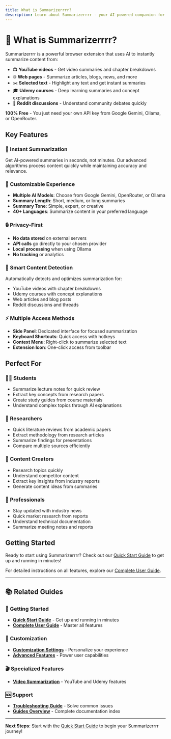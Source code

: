 ```yaml
---
title: What is Summarizerrrr?
description: Learn about Summarizerrrr - your AI-powered companion for instant content summarization.
---
```


# 🎯 What is Summarizerrrr?

Summarizerrrr is a powerful browser extension that uses AI to instantly summarize content from:

- 📺 **YouTube videos** - Get video summaries and chapter breakdowns
- 🌐 **Web pages** - Summarize articles, blogs, news, and more
- ✂️ **Selected text** - Highlight any text and get instant summaries
- 🎓 **Udemy courses** - Deep learning summaries and concept explanations
- 💬 **Reddit discussions** - Understand community debates quickly

**100% Free** - You just need your own API key from Google Gemini, Ollama, or OpenRouter.

## Key Features

### 🚀 Instant Summarization

Get AI-powered summaries in seconds, not minutes. Our advanced algorithms process content quickly while maintaining accuracy and relevance.

### 🎨 Customizable Experience

- **Multiple AI Models**: Choose from Google Gemini, OpenRouter, or Ollama
- **Summary Length**: Short, medium, or long summaries
- **Summary Tone**: Simple, expert, or creative
- **40+ Languages**: Summarize content in your preferred language

### 🔒 Privacy-First

- **No data stored** on external servers
- **API calls** go directly to your chosen provider
- **Local processing** when using Ollama
- **No tracking** or analytics

### 🎯 Smart Content Detection

Automatically detects and optimizes summarization for:

- YouTube videos with chapter breakdowns
- Udemy courses with concept explanations
- Web articles and blog posts
- Reddit discussions and threads

### ⚡ Multiple Access Methods

- **Side Panel**: Dedicated interface for focused summarization
- **Keyboard Shortcuts**: Quick access with hotkeys
- **Context Menu**: Right-click to summarize selected text
- **Extension Icon**: One-click access from toolbar

## Perfect For

### 👨‍🎓 Students

- Summarize lecture notes for quick review
- Extract key concepts from research papers
- Create study guides from course materials
- Understand complex topics through AI explanations

### 🔬 Researchers

- Quick literature reviews from academic papers
- Extract methodology from research articles
- Summarize findings for presentations
- Compare multiple sources efficiently

### 📝 Content Creators

- Research topics quickly
- Understand competitor content
- Extract key insights from industry reports
- Generate content ideas from summaries

### 💼 Professionals

- Stay updated with industry news
- Quick market research from reports
- Understand technical documentation
- Summarize meeting notes and reports

## Getting Started

Ready to start using Summarizerrrr? Check out our [Quick Start Guide](/guides/quick-start) to get up and running in minutes!

For detailed instructions on all features, explore our [Complete User Guide](/guides/complete-guide).

---

## 📚 Related Guides

### 🚀 Getting Started

- **[Quick Start Guide](/guides/quick-start)** - Get up and running in minutes
- **[Complete User Guide](/guides/complete-guide)** - Master all features

### 🎨 Customization

- **[Customization Settings](/guides/customization)** - Personalize your experience
- **[Advanced Features](/guides/advanced-features)** - Power user capabilities

### 🎬 Specialized Features

- **[Video Summarization](/guides/video-summarization)** - YouTube and Udemy features

### 🆘 Support

- **[Troubleshooting Guide](/guides/troubleshooting)** - Solve common issues
- **[Guides Overview](/guides/guidance)** - Complete documentation index

---

**Next Steps**: Start with the [Quick Start Guide](/guides/quick-start) to begin your Summarizerrrr journey!
